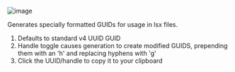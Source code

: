 ![image](https://github.com/ShinyHobo/BG3-Modders-Multitool/assets/6206737/312e1e48-6509-423d-ade0-557eddc67254)

Generates specially formatted GUIDs for usage in lsx files.
1. Defaults to standard v4 UUID GUID
2. Handle toggle causes generation to create modified GUIDS, prepending them with an 'h' and replacing hyphens with 'g'
3. Click the UUID/handle to copy it to your clipboard